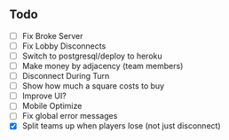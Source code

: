 ## Todo
- [ ] Fix Broke Server
- [ ] Fix Lobby Disconnects
- [ ] Switch to postgresql/deploy to heroku
- [ ] Make money by adjacency (team members)
- [ ] Disconnect During Turn
- [ ] Show how much a square costs to buy
- [ ] Improve UI?
- [ ] Mobile Optimize
- [ ] Fix global error messages
- [X] Split teams up when players lose (not just disconnect)
